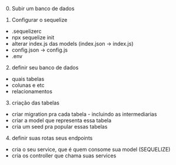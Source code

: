 0. Subir um banco de dados 

1. Configurar o sequelize
  - .sequelizerc
  - npx sequelize init
  - alterar index.js das models (index.json -> index.js)
  - config.json -> config.js
  - .env

2. definir seu banco de dados
  - quais tabelas
  - colunas e etc
  - relacionamentos

3. criação das tabelas
  - criar migration pra cada tabela - incluindo as intermediarias
  - criar a model que representa essa tabela
  - cria um seed pra popular essas tabelas

4. definir suas rotas seus endpoints
  - cria o seu service, que é quem consome sua model (SEQUELIZE)
  - cria os controller que chama suas services